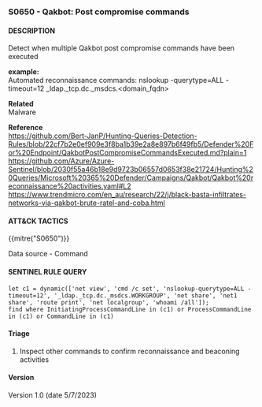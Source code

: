### S0650 - Qakbot: Post compromise commands

####  DESCRIPTION  
Detect when multiple Qakbot post compromise commands have been executed  

**example:**  
Automated reconnaissance commands: 
nslookup -querytype=ALL -timeout=12 _ldap._tcp.dc._msdcs.<domain_fqdn>

**Related**  
Malware 

**Reference**  
https://github.com/Bert-JanP/Hunting-Queries-Detection-Rules/blob/22cf7b2e0ef909e3f8ba1b39e2a8e897b6f49fb5/Defender%20For%20Endpoint/QakbotPostCompromiseCommandsExecuted.md?plain=1  
https://github.com/Azure/Azure-Sentinel/blob/2030f55a46b18e9d9723b06557d0653f38e21724/Hunting%20Queries/Microsoft%20365%20Defender/Campaigns/Qakbot/Qakbot%20reconnaissance%20activities.yaml#L2  
https://www.trendmicro.com/en_au/research/22/j/black-basta-infiltrates-networks-via-qakbot-brute-ratel-and-coba.html  


####  ATT&CK TACTICS
{{mitre("S0650")}}

Data source - Command  

####  SENTINEL RULE QUERY  

~~~
let c1 = dynamic(['net view', 'cmd /c set', 'nslookup-querytype=ALL -timeout=12', '_ldap._tcp.dc._msdcs.WORKGROUP', 'net share', 'net1 share', 'route print', 'net localgroup', 'whoami /all']);
find where InitiatingProcessCommandLine in (c1) or ProcessCommandLine in (c1) or CommandLine in (c1)  
~~~


####  Triage  
1. Inspect other commands to confirm reconnaissance and beaconing activities   
 


####  Version  
Version 1.0 (date 5/7/2023)  

